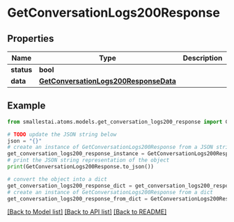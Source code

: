 # GetConversationLogs200Response


## Properties

Name | Type | Description | Notes
------------ | ------------- | ------------- | -------------
**status** | **bool** |  | [optional] 
**data** | [**GetConversationLogs200ResponseData**](GetConversationLogs200ResponseData.md) |  | [optional] 

## Example

```python
from smallestai.atoms.models.get_conversation_logs200_response import GetConversationLogs200Response

# TODO update the JSON string below
json = "{}"
# create an instance of GetConversationLogs200Response from a JSON string
get_conversation_logs200_response_instance = GetConversationLogs200Response.from_json(json)
# print the JSON string representation of the object
print(GetConversationLogs200Response.to_json())

# convert the object into a dict
get_conversation_logs200_response_dict = get_conversation_logs200_response_instance.to_dict()
# create an instance of GetConversationLogs200Response from a dict
get_conversation_logs200_response_from_dict = GetConversationLogs200Response.from_dict(get_conversation_logs200_response_dict)
```
[[Back to Model list]](../README.md#documentation-for-models) [[Back to API list]](../README.md#documentation-for-api-endpoints) [[Back to README]](../README.md)


